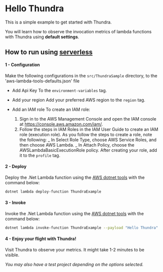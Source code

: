 # Hello Thundra

This is a simple example to get started with Thundra.

You will learn how to observe the invocation metrics of lambda functions with Thundra using **default settings**.

## How to run using [serverless](https://serverless.com/)

#### 1 - Configuration

Make the following configurations in the `src/ThundraSample` directory, to the 'aws-lambda-tools-defaults.json' file

- Add Api Key
  To the `environment-variables` tag.

- Add your region
  Add your preferred AWS region to the `region` tag.

- Add an IAM role
  To create an IAM role:
  1. Sign in to the AWS Management Console and open the IAM console at https://console.aws.amazon.com/iam/.
  2. Follow the steps in IAM Roles in the IAM User Guide to create an IAM role (execution role). As you follow the steps to create a role, note the following:
     _ In Select Role Type, choose AWS Service Roles, and then choose AWS Lambda.
     _ In Attach Policy, choose the AWSLambdaBasicExecutionRole policy.
     After creating your role, add it to the `profile` tag.

#### 2 - Deploy

Deploy the .Net Lambda function using the [AWS dotnet tools](https://www.nuget.org/packages/Amazon.Lambda.Tools/) with the command below:

```bash
dotnet lambda deploy-function ThundraExample
```

#### 3 - Invoke

Invoke the .Net Lambda function using the [AWS dotnet tools](https://www.nuget.org/packages/Amazon.Lambda.Tools/) with the command below:

```bash
dotnet lambda invoke-function ThundraExample --payload "Hello Thundra"
```

#### 4 - Enjoy your flight with Thundra!

Visit Thundra to observe your metrics. It might take 1-2 minutes to be visible.

_You may also have a test project depending on the options selected._
